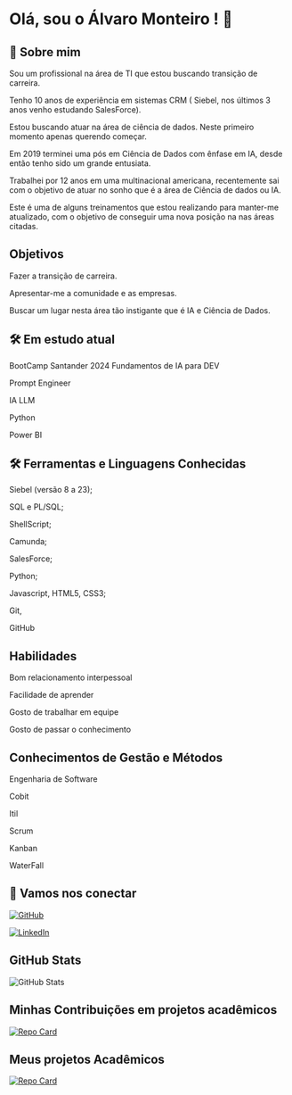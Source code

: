 <!---
Alvaro-MSJR/Alvaro-MSJR is a ✨ special ✨ repository because its `README.md` (this file) appears on your GitHub profile.
You can click the Preview link to take a look at your changes.
--->


# Olá, sou o Álvaro Monteiro ! 👋

## 🚀 Sobre mim

Sou um profissional na área de TI que estou buscando transição de carreira.
<p>Tenho 10 anos de experiência em sistemas CRM ( Siebel, nos últimos 3 anos venho estudando SalesForce).</p>
<p>Estou buscando atuar na área de ciência de dados. Neste primeiro momento apenas querendo começar.</p>
<p>Em 2019 terminei uma pós em Ciência de Dados com ênfase em IA, desde então tenho sido um grande entusiata.</p>
<p>Trabalhei por 12 anos em uma multinacional americana, recentemente sai com o objetivo de atuar no sonho que é a área de Ciência de dados ou IA.</p>
<p>Este é uma de alguns treinamentos que estou realizando para manter-me atualizado, com o objetivo de conseguir uma nova posição na nas áreas citadas.</p>

## Objetivos

<p>Fazer a transição de carreira.</p>
<p>Apresentar-me a comunidade e as empresas. </p>
<p>Buscar um lugar nesta área tão instigante que é IA e Ciência de Dados.</p>

## 🛠 Em estudo atual
   <p>BootCamp Santander 2024 Fundamentos de IA para DEV</p>
   <p>Prompt Engineer </p>
   <p>IA LLM</p>
   <p>Python</p>
   <p>Power BI</p>
   
## 🛠 Ferramentas e Linguagens Conhecidas

<p>Siebel (versão 8 a 23);</p>
<p>SQL e PL/SQL;</p>
<p>ShellScript;</p>
<p>Camunda;</p>
<p>SalesForce;</p>
<p>Python;</p>
<p>Javascript, HTML5, CSS3;</p>
<p>Git, </p>
<p>GitHub</p>

## Habilidades

<p>Bom relacionamento interpessoal</p>
<p>Facilidade de aprender</p>
<p>Gosto de trabalhar em equipe</p>
<p>Gosto de passar o conhecimento</p>

## Conhecimentos de Gestão e Métodos
<p>Engenharia de Software</p>
<p>Cobit</p>
<p>Itil</p>
<p>Scrum</p>
<p>Kanban</p>
<p>WaterFall</p>

## 🔗 Vamos nos conectar

[![GitHub](https://img.shields.io/badge/GitHub-290?style=for-the-badge&logo=github&logoColor=fff)](https://github.com/Alvaro-MSJR)

[![LinkedIn](https://img.shields.io/badge/LinkedIn-0077B5?style=for-the-badge&logo=linkedin&logoColor=)](https://www.linkedin.com/in/alvaro-monteiro-silva-a0a1581a/)


## GitHub Stats
![GitHub Stats](https://github-readme-stats.vercel.app/api?username=Alvaro-MSJR&theme=transparent&bg_color=380&border_color=30A3DC&show_icons=true&icon_color=30A3DC&title_color=E94D5F&text_color=FFF&hide_title=true)


## Minhas Contribuições em projetos acadêmicos
[![Repo Card](https://github-readme-stats.vercel.app/api/pin/?username=Alvaro-MSJR&repo=dio-lab-open-source&bg_color=920&border_color=fff&show_icons=true&icon_color=fff&title_color=fff&text_color=fff)](https://github.com/Alvaro-MSJR/dio-lab-open-source)

## Meus projetos Acadêmicos
[![Repo Card](https://github-readme-stats.vercel.app/api/pin/?username=Alvaro-MSJR&repo=prompts-recipe-to-create-a-ebook&bg_color=920&border_color=fff&show_icons=true&icon_color=fff&title_color=fff&text_color=fff)](https://github.com/Alvaro-MSJR/prompts-recipe-to-create-a-ebook)
